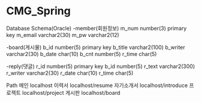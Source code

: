 # CMG_Spring

Database Schema(Oracle)
-member(회원정보)
m_num number(3) primary key
m_email  varchar2(30)
m_pw  varchar2(12)

-board(게시물)
b_id number(5) primary key
b_title varchar2(100)
b_writer varchar2(30)
b_date char(10)
b_cnt number(5)
r_time char(5)

-reply(댓글)
r_id number(5) primary key
b_id number(5)
r_text varchar2(300)
r_writer varchar2(30)
r_date char(10)
r_time char(5)


Path
메인 localhost
이력서 localhost/resume
자기소개서 localhost/introduce
프로젝트 localhost/project
게시판 localhost/board
